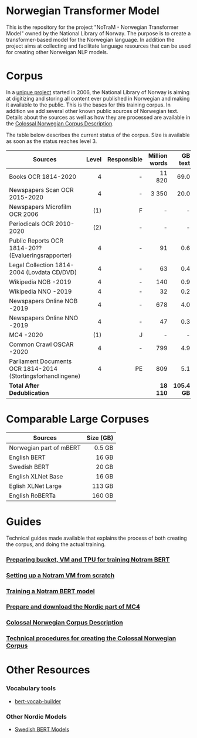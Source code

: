 # Norwegian Transformer Model
This is the repository for the project "NoTraM - Norwegian Transformer Model" owned by the National Library of Norway. The purpose is to create a transformer-based model for the Norwegian language. In addition the project aims at collecting and facilitate language resources that can be used for creating other Norweigan NLP models.

# Corpus
In a [unique project](https://www.zdnet.com/article/norways-petabyte-plan-store-everything-ever-published-in-a-1000-year-archive/) started in 2006, the National Library of Norway is aiming at digitizing and storing all content ever published in Norwegian and making it available to the public. This is the bases for this training corpus. In addition we add several other known public sources of Norwegian text. Details about the sources as well as how they are processed are available in the [Colossal Norwegian Corpus Description](https://github.com/NBAiLab/notram/blob/master/guides/corpus_description.md).

The table below describes the current status of the corpus. Size is available as soon as the status reaches level 3.

| Sources  |  Level | Responsible | Million words | GB text |
| -------- |  -----:|  -----:| -----:| -----:|
| Books OCR 1814-2020| 4 | - | 11 820| 69.0 |
| Newspapers Scan OCR 2015-2020| 4 | - | 3 350 | 20.0 |
| Newspapers Microfilm OCR 2006| (1) | F | - | - |
| Periodicals OCR 2010-2020 | (2) |  - | - | - |
| Public Reports OCR 1814-20?? (Evalueringsrapporter) | 4 |  - | 91 | 0.6 |
| Legal Collection 1814-2004 (Lovdata CD/DVD) | 4 |  - | 63 | 0.4 |
| Wikipedia NOB -2019  | 4 |  - | 140 | 0.9 |
| Wikipedia NNO -2019 | 4 |  - | 32 | 0.2 |
| Newspapers Online NOB -2019 | 4 |  - | 678 | 4.0 |
| Newspapers Online NNO -2019 | 4 |  - | 47 | 0.3 |
| MC4 -2020 | (1) |  J | - | - |
| Common Crawl OSCAR -2020 | 4 |  - | 799 | 4.9 |
| Parliament Documents OCR 1814-2014 (Stortingsforhandlingene)  | 4 |  PE | 809 | 5.1 |
| **Total After Dedublication**  |  |   | **18 110** | **105.4 GB** |

# Comparable Large Corpuses
| Sources  |  Size (GB) |
| -------- |  -----:|
| Norwegian part of mBERT | 0.5 GB |
| English BERT | 16 GB |
| Swedish BERT | 20 GB |
| English XLNet Base | 16 GB |
| Eglish XLNet Large | 113 GB |
| English RoBERTa | 160 GB |

# Guides
Technical guides made available that explains the process of both creating the corpus, and doing the actual training. 
### [Preparing bucket, VM and TPU for training Notram BERT](https://github.com/NBAiLab/notram/blob/master/guides/setting_up_machines_for_training.md)
### [Setting up a Notram VM from scratch](https://github.com/NBAiLab/notram/blob/master/guides/set_up_vm.md)
### [Training a Notram BERT model](https://github.com/NBAiLab/notram/blob/master/guides/start_training.md)
### [Prepare and download the Nordic part of MC4](https://github.com/NBAiLab/notram/blob/master/guides/prepare_common_crawl.md)
### [Colossal Norwegian Corpus Description](https://github.com/NBAiLab/notram/blob/master/guides/corpus_description.md)
### [Technical procedures for creating the Colossal Norwegian Corpus](https://github.com/NBAiLab/notram/blob/master/guides/creating_corpus.md)

# Other Resources
### Vocabulary tools
* [bert-vocab-builder](https://github.com/kwonmha/bert-vocab-builder)

### Other Nordic Models
* [Swedish BERT Models](https://github.com/Kungbib/swedish-bert-models)
